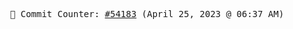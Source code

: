 <p align="center">
    <samp>
        📮 Commit Counter: <a href="https://github.com/Javascript-void0/Javascript-void0/commits/main">#54183</a> (April 25, 2023 @ 06:37 AM)
    </samp>
</p>